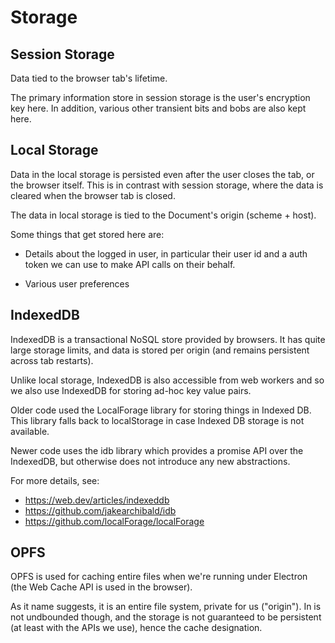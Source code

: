 # Storage

## Session Storage

Data tied to the browser tab's lifetime.

The primary information store in session storage is the user's encryption key
here. In addition, various other transient bits and bobs are also kept here.

## Local Storage

Data in the local storage is persisted even after the user closes the tab, or
the browser itself. This is in contrast with session storage, where the data is
cleared when the browser tab is closed.

The data in local storage is tied to the Document's origin (scheme + host).

Some things that get stored here are:

- Details about the logged in user, in particular their user id and a auth token
  we can use to make API calls on their behalf.

- Various user preferences

## IndexedDB

IndexedDB is a transactional NoSQL store provided by browsers. It has quite
large storage limits, and data is stored per origin (and remains persistent
across tab restarts).

Unlike local storage, IndexedDB is also accessible from web workers and so we
also use IndexedDB for storing ad-hoc key value pairs.

Older code used the LocalForage library for storing things in Indexed DB. This
library falls back to localStorage in case Indexed DB storage is not available.

Newer code uses the idb library which provides a promise API over the IndexedDB,
but otherwise does not introduce any new abstractions.

For more details, see:

- https://web.dev/articles/indexeddb
- https://github.com/jakearchibald/idb
- https://github.com/localForage/localForage

## OPFS

OPFS is used for caching entire files when we're running under Electron (the Web
Cache API is used in the browser).

As it name suggests, it is an entire file system, private for us ("origin"). In
is not undbounded though, and the storage is not guaranteed to be persistent (at
least with the APIs we use), hence the cache designation.
